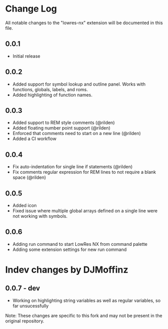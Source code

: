 # Change Log

All notable changes to the "lowres-nx" extension will be documented in this file.

## 0.0.1
- Initial release

## 0.0.2
- Added support for symbol lookup and outline panel. Works with functions, globals, labels, and roms.
- Added highlighting of function names.

## 0.0.3
- Added support to REM style comments (@rilden)
- Added floating number point support (@rilden)
- Enforced that comments need to start on a new line (@rilden)
- Added a CI workflow

## 0.0.4
- Fix auto-indentation for single line if statements (@rilden)
- Fix comments regular expression for REM lines to not require a blank space (@rilden)

## 0.0.5
- Added icon
- Fixed issue where multiple global arrays defined on a single line were not working with symbols.

## 0.0.6
- Adding run command to start LowRes NX from command palette
- Adding some extension settings for new run command

# Indev changes by DJMoffinz
## 0.0.7 - dev
- Working on highlighting string variables as well as regular variables, so far unsucessfully

Note: These changes are specific to this fork and may not be present in the original repository.